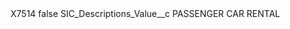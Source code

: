 <?xml version="1.0" encoding="UTF-8"?>
<CustomMetadata xmlns="http://soap.sforce.com/2006/04/metadata" xmlns:xsi="http://www.w3.org/2001/XMLSchema-instance" xmlns:xsd="http://www.w3.org/2001/XMLSchema">
    <label>X7514</label>
    <protected>false</protected>
    <values>
        <field>SIC_Descriptions_Value__c</field>
        <value xsi:type="xsd:string">PASSENGER CAR RENTAL</value>
    </values>
</CustomMetadata>
